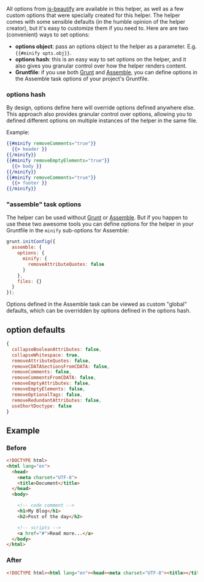 All options from [js-beautify](https://github.com/einars/js-beautify) are available in this helper, as well as a few custom options that were specially created for this helper. The helper comes with some sensible defaults (in the humble opinion of the helper creator), but it's easy to customize them if you need to. Here are are two (convenient) ways to set options:

* **options object**: pass an options object to the helper as a parameter. E.g. `{{#minify opts.obj}}`.
* **options hash**: this is an easy way to set options on the helper, and it also gives you granular control over how the helper renders content.
* **Gruntfile**: if you use both [Grunt](http://gruntjs.com/) and [Assemble](http://assemble.io), you can define options in the Assemble task options of your project's Gruntfile.


### options hash
By design, options define here will override options defined anywhere else. This approach also provides granular control over options, allowing you to defined different options on multiple instances of the helper in the same file.

Example:

```handlebars
{{#minify removeComments="true"}}
  {{> header }}
{{/minify}}
{{#minify removeEmptyElements="true"}}
  {{> body }}
{{/minify}}
{{#minify removeComments="true"}}
  {{> footer }}
{{/minify}}
```


### "assemble" task options
The helper can be used without [Grunt](http://gruntjs.com/) or [Assemble](http://assemble.io). But if you happen to use these two awesome tools you can define options for the helper in your Gruntfile in the `minify` sub-options for Assemble:

```javascript
grunt.initConfig({
  assemble: {
    options: {
      minify: {
        removeAttributeQuotes: false
      }
    },
    files: {}
  }
});
```

Options defined in the Assemble task can be viewed as custom "global" defaults, which can be overridden by options defined in the options hash.

## option defaults

```js
{
  collapseBooleanAttributes: false,
  collapseWhitespace: true,
  removeAttributeQuotes: false,
  removeCDATASectionsFromCDATA: false,
  removeComments: false,
  removeCommentsFromCDATA: false,
  removeEmptyAttributes: false,
  removeEmptyElements: false,
  removeOptionalTags: false,
  removeRedundantAttributes: false,
  useShortDoctype: false
}
```

## Example

### Before

```html
<!DOCTYPE html>
<html lang="en">
  <head>
    <meta charset="UTF-8">
    <title>Document</title>
  </head>
  <body>

    <!-- code comment -->
    <h1>My Blog</h1>
    <h2>Post of the day</h2>

    <!-- scripts -->
    <a href="#">Read more...</a>
  </body>
</html>
```

### After

```html
<!DOCTYPE html><html lang="en"><head><meta charset="UTF-8"><title></title></head><body><!-- code comment --><h1>My Blog</h1><h2>Post of the day</h2><!-- scripts --><a href="#">Read more...</a></body></html>
```